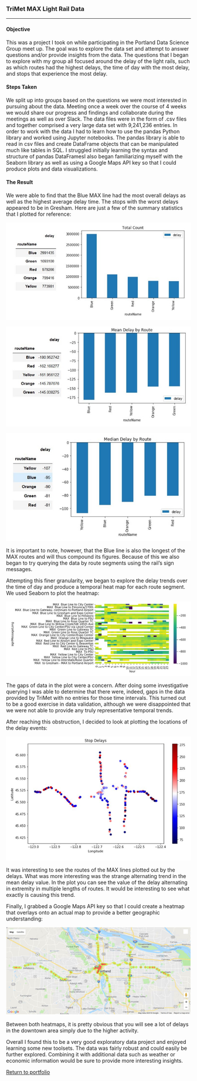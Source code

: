 ### TriMet MAX Light Rail Data
***

#### Objective

This was a project I took on while participating in the Portland Data Science Group meet up. The goal was to explore the data set and attempt to answer questions and/or provide insights from the data. The questions that I began to explore with my group all focused around the delay of the light rails, such as which routes had the highest delays, the time of day with the most delay, and stops that experience the most delay.

#### Steps Taken

We split up into groups based on the questions we were most interested in pursuing about the data. Meeting once a week over the course of 4 weeks we would share our progress and findings and collaborate during the meetings as well as over Slack. The data files were in the form of .csv files and together comprised a very large data set with 9,241,236 entries. In order to work with the data I had to learn how to use the pandas Python library and worked using Jupyter notebooks. The pandas library is able to read in csv files and create DataFrame objects that can be manipulated much like tables in SQL. I struggled initially learning the syntax and structure of pandas DataFramesI also began familiarizing myself with the Seaborn library as well as using a Google Maps API key so that I could produce plots and data visualizations. 

#### The Result

We were able to find that the Blue MAX line had the most overall delays as well as the highest average delay time. The stops with the worst delays appeared to be in Gresham. Here are just a few of the summary statistics that I plotted for reference:

![Counts](/TriMet_Rails/total_counts_route.jpg?raw=true "total_counts_route")

![Mean Delays](/TriMet_Rails/mean_delays_route_plot.jpg?raw=true "mean_delays_route_plot")

![Median Delays](/TriMet_Rails/median_delays_route_plot.jpg?raw=true "median_delays_route_plot")

It is important to note, however, that the Blue line is also the longest of the MAX routes and will thus compound its figures. Because of this we also began to try querying the data by route segments using the rail’s sign messages. 

Attempting this finer granularity, we began to explore the delay trends over the time of day and produce a temporal heat map for each route segment. We used Seaborn to plot the heatmap:

![Segment Delay Heatmap](/TriMet_Rails/segment_delay_heatmap.JPG?raw=true "segment_delay_heatmap")

The gaps of data in the plot were a concern. After doing some investigative querying I was able to determine that there were, indeed, gaps in the data provided by TriMet with no entries for those time intervals. This turned out to be a good exercise in data validation, although we were disappointed that we were not able to provide any truly representative temporal trends. 

After reaching this obstruction, I decided to look at plotting the locations of the delay events:

![Delay Locations](/TriMet_Rails/delay_stop_location.JPG?raw=true "delay_stop_location")

It was interesting to see the routes of the MAX lines plotted out by the delays. What was more interesting was the strange alternating trend in the mean delay value. In the plot you can see the value of the delay alternating in extremity in multiple lengths of routes. It would be interesting to see what exactly is causing this trend.

Finally, I grabbed a Google Maps API key so that I could create a heatmap that overlays onto an actual map to provide a better geographic understanding:

![Delay Heatmap](/TriMet_Rails/api_delay_heatmap.JPG?raw=true "api_delay_heatmap")

Between both heatmaps, it is pretty obvious that you will see a lot of delays in the downtown area simply due to the higher activity. 

Overall I found this to be a very good exploratory data project and enjoyed learning some new toolsets. The data was fairly robust and could easily be further explored. Combining it with additional data such as weather or economic information would be sure to provide more interesting insights.

[Return to portfolio](https://github.com/zfregin/portfolio)

